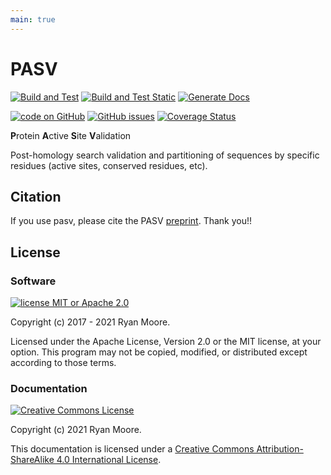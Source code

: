 ```yaml
---
main: true
---
```


# PASV

[![Build and Test](https://github.com/mooreryan/pasv/actions/workflows/build_and_test.yml/badge.svg?branch=master)](https://github.com/mooreryan/pasv/actions/workflows/build_and_test.yml) [![Build and Test Static](https://github.com/mooreryan/pasv/actions/workflows/build_and_test_static.yml/badge.svg?branch=master)](https://github.com/mooreryan/pasv/actions/workflows/build_and_test_static.yml) [![Generate Docs](https://github.com/mooreryan/pasv/actions/workflows/generate_docs.yml/badge.svg?branch=master)](https://github.com/mooreryan/pasv/actions/workflows/generate_docs.yml)

[![code on GitHub](https://img.shields.io/badge/code-GitHub-blue)](https://github.com/mooreryan/pasv) [![GitHub issues](https://img.shields.io/github/issues/mooreryan/pasv)](https://github.com/mooreryan/pasv/issues) [![Coverage Status](https://coveralls.io/repos/github/mooreryan/pasv/badge.svg?branch=master)](https://coveralls.io/github/mooreryan/pasv?branch=master)

**P**rotein **A**ctive **S**ite **V**alidation

Post-homology search validation and partitioning of sequences by specific residues (active sites, conserved residues, etc).

## Citation

If you use pasv, please cite the PASV [preprint](https://doi.org/10.1101/2021.01.20.427478).  Thank you!!

## License

### Software

[![license MIT or Apache
2.0](https://img.shields.io/badge/license-MIT%20or%20Apache%202.0-blue)](https://github.com/mooreryan/pasv)

Copyright (c) 2017 - 2021 Ryan Moore.

Licensed under the Apache License, Version 2.0 or the MIT license, at your option. This program may not be copied, modified, or distributed except according to those terms.

### Documentation

<a rel="license" href="http://creativecommons.org/licenses/by-sa/4.0/">
  <img alt="Creative Commons License" src="https://i.creativecommons.org/l/by-sa/4.0/88x31.png" />
</a>

Copyright (c) 2021 Ryan Moore.

This documentation is licensed under a [Creative Commons Attribution-ShareAlike 4.0 International License](http://creativecommons.org/licenses/by-sa/4.0/).
